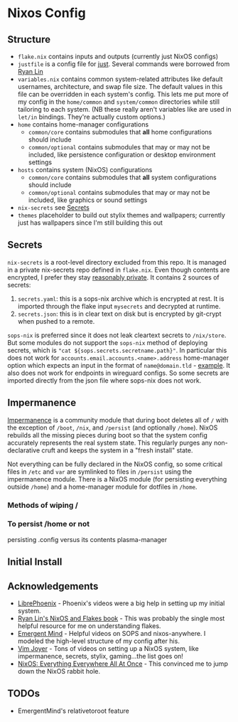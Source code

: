 # Nixos Config

## Structure

* `flake.nix` contains inputs and outputs (currently just NixOS configs)
* `justfile` is a config file for [just](https://github.com/casey/just). Several commands were borrowed from [Ryan Lin](https://nixos-and-flakes.thiscute.world/best-practices/simplify-nixos-related-commands)
* `variables.nix` contains common system-related attributes like default usernames, architecture, and swap file size. The default values in this file can be overridden in each system's config. This lets me put more of my config in the `home/common` and `system/common` directories while still tailoring to each system. (NB these really aren't variables like are used in `let/in` bindings. They're actually custom options.)
* `home` contains home-manager configurations
  * `common/core` contains submodules that **all** home configurations should include
  * `common/optional` contains submodules that may or may not be included, like persistence configuration or desktop environment settings
* `hosts` contains system (NixOS) configurations
  * `common/core` contains submodules that **all** system configurations should include
  * `common/optional` contains submodules that may or may not be included, like graphics or sound settings
* `nix-secrets` see [Secrets](#Secrets)
* `themes` placeholder to build out stylix themes and wallpapers; currently just has wallpapers since I'm still building this out

## Secrets

`nix-secrets` is a root-level directory excluded from this repo. It is managed in a private nix-secrets repo defined in `flake.nix`. Even though contents are encrypted, I prefer they stay [reasonably private](https://github.com/getsops/sops?tab=readme-ov-file#weak-aes-cryptography). It contains 2 sources of secrets:

1. `secrets.yaml`: this is a sops-nix archive which is encrypted at rest. It is imported through the flake input `mysecrets` and decrypted at runtime.
2. `secrets.json`: this is in clear text on disk but is encrypted by git-crypt when pushed to a remote.

`sops-nix` is preferred since it does not leak cleartext secrets to `/nix/store`. But some modules do not support the `sops-nix` method of deploying secrets, which is `"cat ${sops.secrets.secretname.path}"`. In particular this does not work for `accounts.email.accounts.<name>.address` home-manager option which expects an input in the format of `name@domain.tld` - [example](https://discourse.nixos.org/t/is-there-a-way-to-configure-email-accounts-without-putting-personal-info-in-cleartext-home-manager/41216/2). It also does not work for endpoints in wireguard configs. So some secrets are imported directly from the json file where sops-nix does not work.

## Impermanence
[Impermanence](https://github.com/nix-community/impermanence) is a community module that during boot deletes all of `/` with the exception of `/boot`, `/nix`, and `/persist` (and optionally `/home`). NixOS rebuilds all the missing pieces during boot so that the system config accurately represents the real system state. This regularly purges any non-declarative cruft and keeps the system in a "fresh install" state.

Not everything can be fully declared in the NixOS config, so some critical files in `/etc` and `var` are symlinked to files in `/persist` using the impermanence module. There is a NixOS module (for persisting everything outside `/home`) and a home-manager module for dotfiles in `/home`.

### Methods of wiping /


### To persist /home or not
persisting .config versus its contents
plasma-manager

## Initial Install

## Acknowledgements
* [LibrePhoenix](https://github.com/librephoenix/nixos-config) - Phoenix's videos were a big help in setting up my initial system.
* [Ryan Lin's NixOS and Flakes book](https://nixos-and-flakes.thiscute.world/) - This was probably the single most helpful resource for me on understanding flakes.
* [Emergent Mind](https://github.com/EmergentMind/nix-config) - Helpful videos on SOPS and nixos-anywhere. I modeled the high-level structure of my config after his.
* [Vim Joyer](https://github.com/vimjoyer/) - Tons of videos on setting up a NixOS system, like impermanence, secrets, stylix, gaming...the list goes on!
* [NixOS: Everything Everywhere All At Once](https://www.youtube.com/watch?v=CwfKlX3rA6E) - This convinced me to jump down the NixOS rabbit hole.

## TODOs
* EmergentMind's relativetoroot feature
